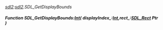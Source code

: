 _[sdl2](../../modules/sdl2/sdl2-module.md):[sdl2](../../modules/sdl2/sdl2-module.md).SDL\_GetDisplayBounds_
##### Function SDL\_GetDisplayBounds:[Int](../../modules/wonkey/wonkey-types-int.md)( displayIndex_:[Int](../../modules/wonkey/wonkey-types-int.md),rect_:[SDL_Rect](../../modules/sdl2/sdl2-sdl_rect.md) Ptr )
